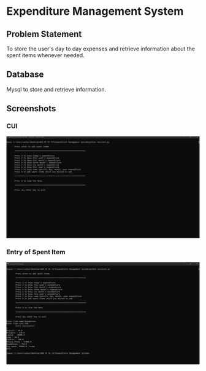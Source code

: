 # Expenditure Management System

## Problem Statement
To store the user's day to day expenses and retrieve information about the spent items whenever needed.

## Database
Mysql to store and retrieve information.

## Screenshots
### CUI
   ![CUI](/CUI.png)
   
### Entry of Spent Item
   ![GUI](/adding_expenditure.png)
  


